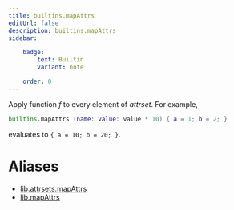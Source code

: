 ```yaml
---
title: builtins.mapAttrs
editUrl: false
description: builtins.mapAttrs
sidebar:

    badge:
        text: Builtin
        variant: note

    order: 0
---
```


Apply function *f* to every element of *attrset*. For example,

```nix
builtins.mapAttrs (name: value: value * 10) { a = 1; b = 2; }
```

evaluates to `{ a = 10; b = 20; }`.


# Aliases

- [lib.attrsets.mapAttrs](/nix-doc-comments/reference/lib/attrsets/lib-attrsets-mapattrs)
- [lib.mapAttrs](/nix-doc-comments/reference/lib/lib-mapattrs)



